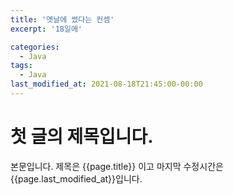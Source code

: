 ```yaml
---
title: '옛날에 썼다는 컨셈'
excerpt: '18일에'

categories:
  - Java
tags:
  - Java
last_modified_at: 2021-08-18T21:45:00-00:00
---
```


# 첫 글의 제목입니다.

본문입니다.
제목은 {{page.title}} 이고 마지막 수정시간은 {{page.last_modified_at}}입니다.
